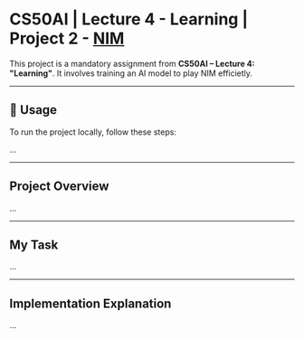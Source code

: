 # CS50AI | Lecture 4 - Learning | Project 2 - [NIM](https://cs50.harvard.edu/ai/2024/projects/4/nim/)

This project is a mandatory assignment from **CS50AI – Lecture 4: "Learning"**. It involves training an AI model to play NIM efficietly.

---

## 📌 Usage

To run the project locally, follow these steps:

...

---

## Project Overview

...

---

## My Task

...

---

## Implementation Explanation

...